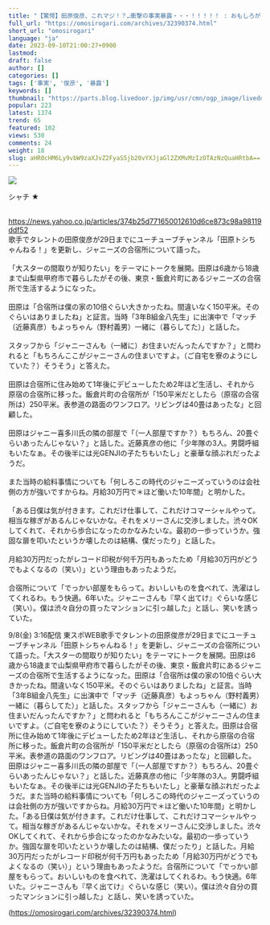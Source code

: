 ```yaml
---
title: "【驚愕】田原俊彦、これマジ！？…衝撃の事実暴露・・・！！！！！ : おもしろがり速報"
full_url: "https://omosirogari.com/archives/32390374.html"
short_url: "omosirogari"
language: "ja"
date: 2023-09-10T21:00:27+0900
lastmod: 
draft: false
author: []
categories: []
tags: ['事実', '俊彦', '暴露']
keywords: []
thumbnail: "https://parts.blog.livedoor.jp/img/usr/cmn/ogp_image/livedoor.png"
popular: 223
latest: 1374
trend: 65
featured: 102
views: 530
comments: 24
weight: 18
slug: aHR0cHM6Ly9vbW9zaXJvZ2FyaS5jb20vYXJjaGl2ZXMvMzIzOTAzNzQuaHRtbA==
---
```


![](https://parts.blog.livedoor.jp/img/usr/cmn/ogp_image/livedoor.png)

<div><p>シャチ ★ </p><br> <a target='_blank' href='https://news.yahoo.co.jp/articles/374b25d771650012610d6ce873c98a98119ddf52'>https://news.yahoo.co.jp/articles/374b25d771650012610d6ce873c98a98119ddf52</a> <br> 歌手でタレントの田原俊彦が29日までにユーチューブチャンネル「田原トシちゃんねる！」を更新し、ジャニーズの合宿所について語った。 <br> <br> 「大スターの間取りが知りたい」をテーマにトークを展開。田原は6歳から18歳まで山梨県甲府市で暮らしたがその後、東京・飯倉片町にあるジャニーズの合宿所で生活するようになった。 <br> <br> 田原は「合宿所は僕の家の10倍ぐらい大きかったね。間違いなく150平米。そのぐらいはありましたね」と証言。当時「3年B組金八先生」に出演中で「マッチ（近藤真彦）もよっちゃん（野村義男）一緒に（暮らしてた）」と話した。 <br> <br> スタッフから「ジャニーさんも（一緒に）お住まいだんったんですか？」と問われると「もちろんここがジャニーさんの住まいですよ。（ご自宅を寮のようにしていた？）そうそう」と答えた。 <br> <br> 田原は合宿所に住み始めて1年後にデビューしたため2年ほど生活し、それから原宿の合宿所に移った。飯倉片町の合宿所が「150平米だとしたら（原宿の合宿所は）250平米。表参道の路面のワンフロア。リビングは40畳はあったな」と回顧した。 <br> <br> 田原はジャニー喜多川氏の隣の部屋で「（一人部屋ですか？）もちろん、20畳ぐらいあったんじゃない？」と話した。近藤真彦の他に「少年隊の3人。男闘呼組もいたなぁ。その後半には光GENJIの子たちもいたし」と豪華な顔ぶれだったようだ。 <br> <br> また当時の給料事情についても「何しろこの時代のジャニーズっていうのは会社側の方が強いですからね。月給30万円で＊ほど働いた10年間」と明かした。 <br> <br> 「ある日僕は気が付きます。これだけ仕事して、これだけコマーシャルやって。相当な稼ぎがあるんじゃないかな。それをメリーさんに交渉しました。渋々OKしてくれて、それから歩合になったのかなみたいな。最初の一歩っていうか。強固な扉を叩いたというか壊したのは結構、僕だったり」と話した。 <br> <br> 月給30万円だったがレコード印税が何千万円もあったため「月給30万円がどうでもよくなるの（笑い）」という理由もあったようだ。 <br> <br> 合宿所について「でっかい部屋をもらって。おいしいものを食べれて、洗濯はしてくれるわ。もう快適。6年いた。ジャニーさんも『早く出てけ』ぐらいな感じ（笑い）。僕は渋々自分の買ったマンションに引っ越した」と話し、笑いを誘っていた。 <br> <p>9/8(金) 3:16配信 東スポWEB歌手でタレントの田原俊彦が29日までにユーチューブチャンネル「田原トシちゃんねる！」を更新し、ジャニーズの合宿所について語った。「大スターの間取りが知りたい」をテーマにトークを展開。田原は6歳から18歳まで山梨県甲府市で暮らしたがその後、東京・飯倉片町にあるジャニーズの合宿所で生活するようになった。田原は「合宿所は僕の家の10倍ぐらい大きかったね。間違いなく150平米。そのぐらいはありましたね」と証言。当時「3年B組金八先生」に出演中で「マッチ（近藤真彦）もよっちゃん（野村義男）一緒に（暮らしてた）」と話した。スタッフから「ジャニーさんも（一緒に）お住まいだんったんですか？」と問われると「もちろんここがジャニーさんの住まいですよ。（ご自宅を寮のようにしていた？）そうそう」と答えた。田原は合宿所に住み始めて1年後にデビューしたため2年ほど生活し、それから原宿の合宿所に移った。飯倉片町の合宿所が「150平米だとしたら（原宿の合宿所は）250平米。表参道の路面のワンフロア。リビングは40畳はあったな」と回顧した。田原はジャニー喜多川氏の隣の部屋で「（一人部屋ですか？）もちろん、20畳ぐらいあったんじゃない？」と話した。近藤真彦の他に「少年隊の3人。男闘呼組もいたなぁ。その後半には光GENJIの子たちもいたし」と豪華な顔ぶれだったようだ。また当時の給料事情についても「何しろこの時代のジャニーズっていうのは会社側の方が強いですからね。月給30万円で＊ほど働いた10年間」と明かした。「ある日僕は気が付きます。これだけ仕事して、これだけコマーシャルやって。相当な稼ぎがあるんじゃないかな。それをメリーさんに交渉しました。渋々OKしてくれて、それから歩合になったのかなみたいな。最初の一歩っていうか。強固な扉を叩いたというか壊したのは結構、僕だったり」と話した。月給30万円だったがレコード印税が何千万円もあったため「月給30万円がどうでもよくなるの（笑い）」という理由もあったようだ。合宿所について「でっかい部屋をもらって。おいしいものを食べれて、洗濯はしてくれるわ。もう快適。6年いた。ジャニーさんも『早く出てけ』ぐらいな感じ（笑い）。僕は渋々自分の買ったマンションに引っ越した」と話し、笑いを誘っていた。</p></div>

(https://omosirogari.com/archives/32390374.html)

